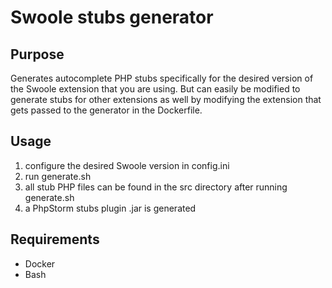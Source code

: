 # Swoole stubs generator

## Purpose
Generates autocomplete PHP stubs specifically for the desired version of the Swoole extension that you are using.
But can easily be modified to generate stubs for other extensions as well by modifying the extension that gets
passed to the generator in the Dockerfile.

## Usage
1. configure the desired Swoole version in config.ini
2. run generate.sh
3. all stub PHP files can be found in the src directory after running generate.sh
4. a PhpStorm stubs plugin .jar is generated

## Requirements
- Docker
- Bash
